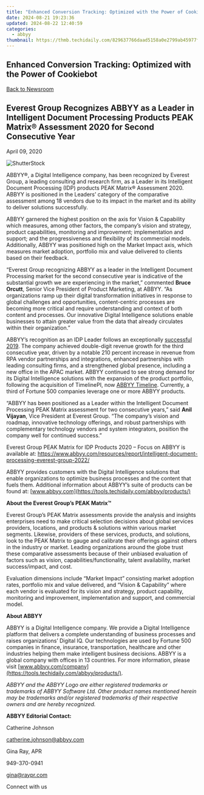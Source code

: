 ```yaml
---
title: "Enhanced Conversion Tracking: Optimized with the Power of Cookiebot"
date: 2024-08-21 19:23:36
updated: 2024-08-22 12:40:59
categories:
  - abbyy
thumbnail: https://thmb.techidaily.com/829637766daad5158a0e2799ab45977f98c34111cdb4f87264835a3e2bfe371a.jpg
---
```


## Enhanced Conversion Tracking: Optimized with the Power of Cookiebot

[Back to Newsroom](https://tools.techidaily.com/abbyy/products/)

## Everest Group Recognizes ABBYY as a Leader in Intelligent Document Processing Products PEAK Matrix® Assessment 2020 for Second Consecutive Year

April 09, 2020

![ShutterStock](https://content.abbyy.com/-/media/project/abbyy/abbyy/branchtemplates/shutterstock_1272462163_1296-x-729.jpg?h=729&iar=0&w=1296)

  
ABBYY®, a Digital Intelligence company, has been recognized by Everest Group, a leading consulting and research firm, as a Leader in its Intelligent Document Processing (IDP) products PEAK Matrix® Assessment 2020\. ABBYY is positioned in the Leaders’ category of the comparative assessment among 18 vendors due to its impact in the market and its ability to deliver solutions successfully.

ABBYY garnered the highest position on the axis for Vision & Capability which measures, among other factors, the company’s vision and strategy, product capabilities, monitoring and improvement; implementation and support; and the progressiveness and flexibility of its commercial models. Additionally, ABBYY was positioned high on the Market Impact axis, which measures market adoption, portfolio mix and value delivered to clients based on their feedback.

“Everest Group recognizing ABBYY as a leader in the Intelligent Document Processing market for the second consecutive year is indicative of the substantial growth we are experiencing in the market,” commented **Bruce Orcutt**, Senior Vice President of Product Marketing, at ABBYY. “As organizations ramp up their digital transformation initiatives in response to global challenges and opportunities, content-centric processes are becoming more critical and require understanding and context of both content and processes. Our innovative Digital Intelligence solutions enable businesses to attain greater value from the data that already circulates within their organization.”

ABBYY’s recognition as an IDP Leader follows an exceptionally [successful 2019](https://tools.techidaily.com/abbyy/products/). The company achieved double-digit revenue growth for the third consecutive year, driven by a notable 210 percent increase in revenue from RPA vendor partnerships and integrations, enhanced partnerships with leading consulting firms, and a strengthened global presence, including a new office in the APAC market. ABBYY continued to see strong demand for its Digital Intelligence solutions with the expansion of the product portfolio, following the acquisition of TimelinePI, now [ABBYY Timeline](https://tools.techidaily.com/abbyy/products/). Currently, a third of Fortune 500 companies leverage one or more ABBYY products.

“ABBYY has been positioned as a Leader within the Intelligent Document Processing PEAK Matrix assessment for two consecutive years,” said **Anil Vijayan**, Vice President at Everest Group. “The company’s vision and roadmap, innovative technology offerings, and robust partnerships with complementary technology vendors and system integrators, position the company well for continued success.”

Everest Group PEAK Matrix for IDP Products 2020 – Focus on ABBYY is available at: <https://www.abbyy.com/resources/report/intelligent-document-processing-everest-group-2022/>

ABBYY provides customers with the Digital Intelligence solutions that enable organizations to optimize business processes and the content that fuels them. Additional information about ABBYY’s suite of products can be found at: [www.abbyy.com](https://tools.techidaily.com/abbyy/products/)

**About the Everest Group’s PEAK Matrix™**

Everest Group’s PEAK Matrix assessments provide the analysis and insights enterprises need to make critical selection decisions about global services providers, locations, and products & solutions within various market segments. Likewise, providers of these services, products, and solutions, look to the PEAK Matrix to gauge and calibrate their offerings against others in the industry or market. Leading organizations around the globe trust these comparative assessments because of their unbiased evaluation of factors such as vision, capabilities/functionality, talent availability, market success/impact, and cost.

Evaluation dimensions include “Market Impact” consisting market adoption rates, portfolio mix and value delivered, and “Vision & Capability” where each vendor is evaluated for its vision and strategy, product capability, monitoring and improvement, implementation and support, and commercial model.

**About ABBYY**

ABBYY is a Digital Intelligence company. We provide a Digital Intelligence platform that delivers a complete understanding of business processes and raises organizations’ Digital IQ. Our technologies are used by Fortune 500 companies in finance, insurance, transportation, healthcare and other industries helping them make intelligent business decisions. ABBYY is a global company with offices in 13 countries. For more information, please visit [www.abbyy.com/company](https://tools.techidaily.com/abbyy/products/).

_ABBYY and the ABBYY Logo are either registered trademarks or trademarks of ABBYY Software Ltd. Other product names mentioned herein may be trademarks and/or registered trademarks of their respective owners and are hereby recognized._

**ABBYY Editorial Contact:**

Catherine Johnson

[catherine.johnson@abbyy.com](https://tools.techidaily.com/abbyy/products/)

Gina Ray, APR

949-370-0941

[gina@raypr.com](https://tools.techidaily.com/abbyy/products/)

Connect with us

<ins class="adsbygoogle"
     style="display:block"
     data-ad-format="autorelaxed"
     data-ad-client="ca-pub-7571918770474297"
     data-ad-slot="1223367746"></ins>



<ins class="adsbygoogle"
     style="display:block"
     data-ad-client="ca-pub-7571918770474297"
     data-ad-slot="8358498916"
     data-ad-format="auto"
     data-full-width-responsive="true"></ins>
